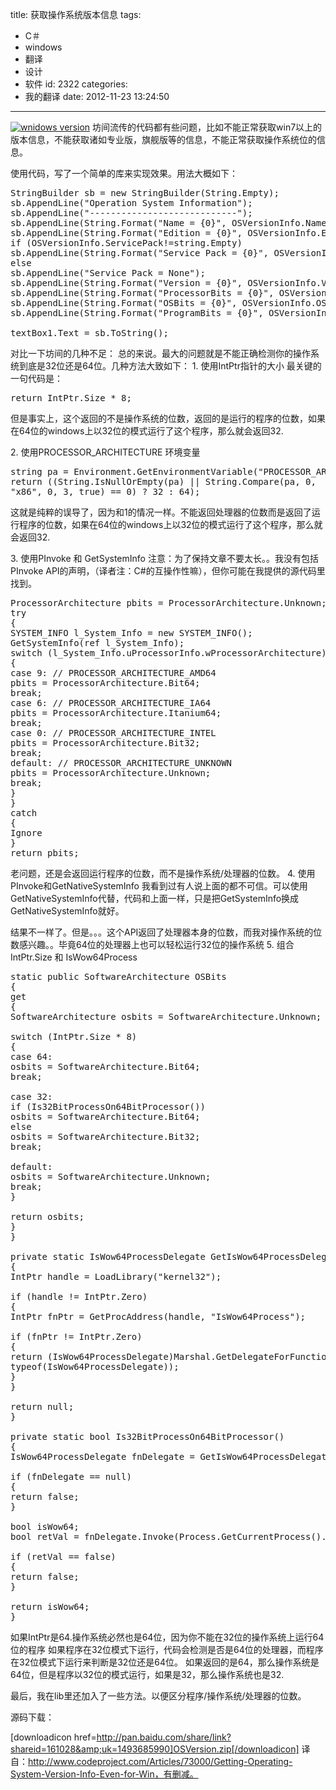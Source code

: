 title: 获取操作系统版本信息
tags:
  - C＃
  - windows
  - 翻译
  - 设计
  - 软件
id: 2322
categories:
  - 我的翻译
date: 2012-11-23 13:24:50
---

[![](/images/ab5c1bb6b5cf05669ff110a1a4fe35b5a28a68a5.jpg "wnidows version")](http://leaverimage.b0.upaiyun.com/29601_o.jpg)
坊间流传的代码都有些问题，比如不能正常获取win7以上的版本信息，不能获取诸如专业版，旗舰版等的信息，不能正常获取操作系统位的信息。

使用代码，写了一个简单的库来实现效果。用法大概如下：
<pre class="lang:default decode:true">StringBuilder sb = new StringBuilder(String.Empty);
sb.AppendLine("Operation System Information");
sb.AppendLine("----------------------------");
sb.AppendLine(String.Format("Name = {0}", OSVersionInfo.Name));
sb.AppendLine(String.Format("Edition = {0}", OSVersionInfo.Edition));
if (OSVersionInfo.ServicePack!=string.Empty)
sb.AppendLine(String.Format("Service Pack = {0}", OSVersionInfo.ServicePack));
else
sb.AppendLine("Service Pack = None");
sb.AppendLine(String.Format("Version = {0}", OSVersionInfo.VersionString));
sb.AppendLine(String.Format("ProcessorBits = {0}", OSVersionInfo.ProcessorBits));
sb.AppendLine(String.Format("OSBits = {0}", OSVersionInfo.OSBits));
sb.AppendLine(String.Format("ProgramBits = {0}", OSVersionInfo.ProgramBits));

textBox1.Text = sb.ToString();</pre>
对比一下坊间的几种不足：
总的来说。最大的问题就是不能正确检测你的操作系统到底是32位还是64位。几种方法大致如下：
1\. 使用IntPtr指针的大小
最关键的一句代码是：
<pre class="lang:default decode:true">return IntPtr.Size * 8;</pre>
但是事实上，这个返回的不是操作系统的位数，返回的是运行的程序的位数，如果在64位的windows上以32位的模式运行了这个程序，那么就会返回32.

2\. 使用PROCESSOR_ARCHITECTURE 环境变量
<pre class="lang:default decode:true">string pa = Environment.GetEnvironmentVariable("PROCESSOR_ARCHITECTURE");
return ((String.IsNullOrEmpty(pa) || String.Compare(pa, 0,
"x86", 0, 3, true) == 0) ? 32 : 64);</pre>
这就是纯粹的误导了，因为和1的情况一样。不能返回处理器的位数而是返回了运行程序的位数，如果在64位的windows上以32位的模式运行了这个程序，那么就会返回32.

3\. 使用PInvoke 和 GetSystemInfo
注意：为了保持文章不要太长。。我没有包括PInvoke API的声明，（译者注：C#的互操作性嘛），但你可能在我提供的源代码里找到。
<pre class="lang:default decode:true">ProcessorArchitecture pbits = ProcessorArchitecture.Unknown;
try
{
SYSTEM_INFO l_System_Info = new SYSTEM_INFO();
GetSystemInfo(ref l_System_Info);
switch (l_System_Info.uProcessorInfo.wProcessorArchitecture)
{
case 9: // PROCESSOR_ARCHITECTURE_AMD64
pbits = ProcessorArchitecture.Bit64;
break;
case 6: // PROCESSOR_ARCHITECTURE_IA64
pbits = ProcessorArchitecture.Itanium64;
break;
case 0: // PROCESSOR_ARCHITECTURE_INTEL
pbits = ProcessorArchitecture.Bit32;
break;
default: // PROCESSOR_ARCHITECTURE_UNKNOWN
pbits = ProcessorArchitecture.Unknown;
break;
}
}
catch
{
Ignore
}
return pbits;</pre>
老问题，还是会返回运行程序的位数，而不是操作系统/处理器的位数。
4\. 使用PInvoke和GetNativeSystemInfo
我看到过有人说上面的都不可信。可以使用GetNativeSystemInfo代替，代码和上面一样，只是把GetSystemInfo换成GetNativeSystemInfo就好。

结果不一样了。但是。。。这个API返回了处理器本身的位数，而我对操作系统的位数感兴趣。。毕竟64位的处理器上也可以轻松运行32位的操作系统
5\. 组合 IntPtr.Size 和 IsWow64Process
<pre class="lang:default decode:true">static public SoftwareArchitecture OSBits
{
get
{
SoftwareArchitecture osbits = SoftwareArchitecture.Unknown;

switch (IntPtr.Size * 8)
{
case 64:
osbits = SoftwareArchitecture.Bit64;
break;

case 32:
if (Is32BitProcessOn64BitProcessor())
osbits = SoftwareArchitecture.Bit64;
else
osbits = SoftwareArchitecture.Bit32;
break;

default:
osbits = SoftwareArchitecture.Unknown;
break;
}

return osbits;
}
}

private static IsWow64ProcessDelegate GetIsWow64ProcessDelegate()
{
IntPtr handle = LoadLibrary("kernel32");

if (handle != IntPtr.Zero)
{
IntPtr fnPtr = GetProcAddress(handle, "IsWow64Process");

if (fnPtr != IntPtr.Zero)
{
return (IsWow64ProcessDelegate)Marshal.GetDelegateForFunctionPointer((IntPtr)fnPtr,
typeof(IsWow64ProcessDelegate));
}
}

return null;
}

private static bool Is32BitProcessOn64BitProcessor()
{
IsWow64ProcessDelegate fnDelegate = GetIsWow64ProcessDelegate();

if (fnDelegate == null)
{
return false;
}

bool isWow64;
bool retVal = fnDelegate.Invoke(Process.GetCurrentProcess().Handle, out isWow64);

if (retVal == false)
{
return false;
}

return isWow64;
}</pre>
如果IntPtr是64.操作系统必然也是64位，因为你不能在32位的操作系统上运行64位的程序
如果程序在32位模式下运行，代码会检测是否是64位的处理器，而程序在32位模式下运行来判断是32位还是64位。
如果返回的是64，那么操作系统是64位，但是程序以32位的模式运行，如果是32，那么操作系统也是32.

最后，我在lib里还加入了一些方法。以便区分程序/操作系统/处理器的位数。

源码下载：

[downloadicon href=http://pan.baidu.com/share/link?shareid=161028&amp;uk=1493685990]OSVersion.zip[/downloadicon]
译自：http://www.codeproject.com/Articles/73000/Getting-Operating-System-Version-Info-Even-for-Win，有删减。
